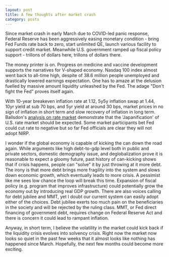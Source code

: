 ```yaml
---
layout: post
title: A few thoughts after market crash
category: posts
---
```


Since market crash in early March due to COVID-led panic response, Federal
Reserve has been aggressively easing monetary condition - bring Fed Funds rate
back to zero, start unlimited QE, launch various facility to support credit
market. Meanwhile U.S. government ramped up fiscal policy support - trillons
of dollars here, trillons of dollars there.

The money printer is on. Progress on medicine and vaccine
development supports the narratives for V-shaped economy. Nasdaq 100 index
almost went back to all-time high, despite of 38.6 million people unemployed and drastically
lowered earnings expectation. One has to amaze at the delusion fuelled by
massive amount liquidity unleashed by the Fed. The adage "Don't fight the Fed"
proves itself again.

With 10-year breakeven inflation rate at 1.12, 5y5y inflation swap at 1.44,
10yr yield at sub 70 bps, and 5yr yield at around 30 bps, market prices in
no sign of inflation in short term and slow recovery of
inflation in long term. Ballsdon's [analysis on rate market](https://www.thegreyfirehorse.com/post/japanification-of-the-us-rates-market-now-complete)
demonstrate that the 'Japanification' of U.S. rate market should be expected.
Some market participants bet Fed could cut rate to negative but so far
Fed officials are clear they will not adopt NIRP.

I wonder if the global economy is capable of kicking the can down
the road again. While arguments like high debt-to-gdp level both in
public and private sectors, domestic demography issue, and deglobalization
prove it is reasonable to expect a gloomy future, past history of can-kicking
shows that if crisis happens, people can "solve" it by just throwing at it
more debt. The irony is that more debt brings more fragility into the
system and slows down economic growth, which eventually leads to more crisis.
A pessimist like me sees low chance the loop will break this time. Expansion
of fiscal policy (e.g. program that improves infrastructure) could potentially
grow the economy out by introducing real GDP growth. There
are also voices calling for debt jubilee and MMT, yet I doubt our current system can easily
adopt either of the choices. Debt jubilee exerts too much pain on the beneficiaries
in the society and will be rejected by the ruling class. MMT, or Fed direct financing
of government debt, requires change on Federal Reserve Act and there is concern
it could lead to rampant inflation.

Anyway, in short term, I believe the volatility in the market could kick back
if the liquidity crisis evolves into solvency crisis. Right now the market
now looks so quiet in the past few weeks that it almost looks
like nothing has happened since March. Hopefully, the next few months
could become more exciting.
